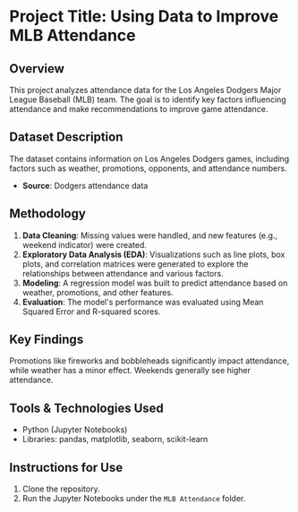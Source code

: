 # Project Title: Using Data to Improve MLB Attendance

## Overview
This project analyzes attendance data for the Los Angeles Dodgers Major League Baseball (MLB) team. The goal is to identify key factors influencing attendance and make recommendations to improve game attendance.

## Dataset Description
The dataset contains information on Los Angeles Dodgers games, including factors such as weather, promotions, opponents, and attendance numbers.

- **Source**: Dodgers attendance data

## Methodology
1. **Data Cleaning**: Missing values were handled, and new features (e.g., weekend indicator) were created.
2. **Exploratory Data Analysis (EDA)**: Visualizations such as line plots, box plots, and correlation matrices were generated to explore the relationships between attendance and various factors.
3. **Modeling**: A regression model was built to predict attendance based on weather, promotions, and other features.
4. **Evaluation**: The model's performance was evaluated using Mean Squared Error and R-squared scores.

## Key Findings
Promotions like fireworks and bobbleheads significantly impact attendance, while weather has a minor effect. Weekends generally see higher attendance.

## Tools & Technologies Used
- Python (Jupyter Notebooks)
- Libraries: pandas, matplotlib, seaborn, scikit-learn

## Instructions for Use
1. Clone the repository.
2. Run the Jupyter Notebooks under the `MLB Attendance` folder.
